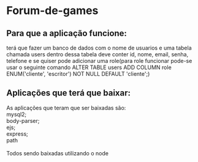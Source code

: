 # Forum-de-games

<h2>Para que a aplicação funcione:</h2> 

terá que fazer um banco de dados com o nome de usuarios e uma tabela chamada users dentro dessa tabela deve conter id, nome, email, senha, telefone e se quiser pode adicionar uma role(para role funcionar pode-se usar o seguinte comando ALTER TABLE users ADD COLUMN role ENUM('cliente', 'escritor') NOT NULL DEFAULT 'cliente';)


<h2>Aplicações que terá que baixar:</h2>

As aplicações que teram que ser baixadas são:
<br>
mysql2;
<br>
body-parser;
<br>
ejs;
<br>
express;
<br>
path
<br>
<br>
Todos sendo baixadas utilizando o node
